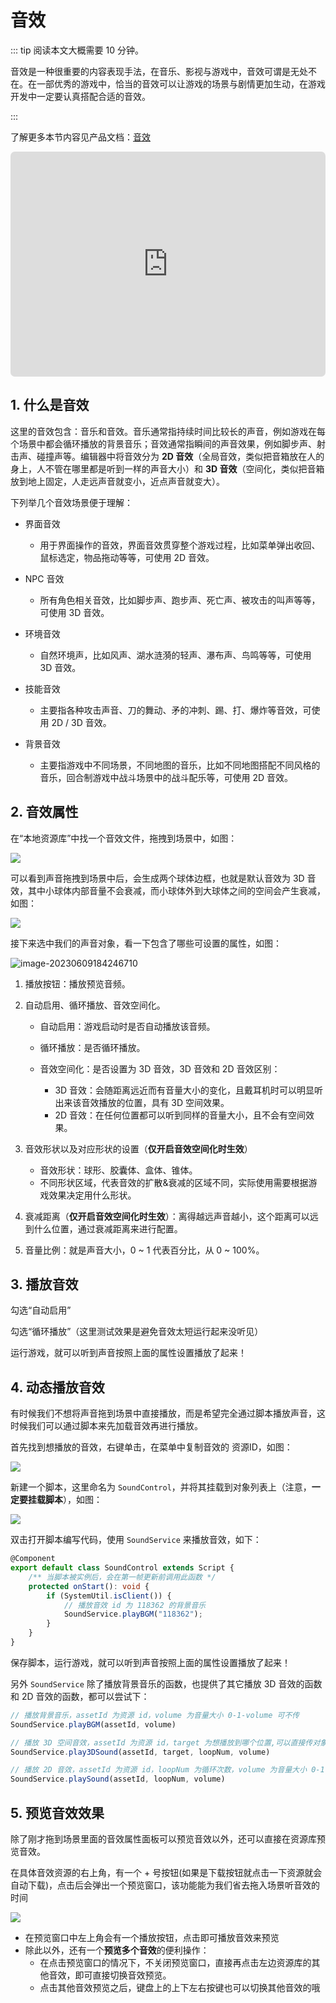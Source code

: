 # 音效

::: tip 阅读本文大概需要 10 分钟。

音效是一种很重要的内容表现手法，在音乐、影视与游戏中，音效可谓是无处不在。在一部优秀的游戏中，恰当的音效可以让游戏的场景与剧情更加生动，在游戏开发中一定要认真搭配合适的音效。

:::

了解更多本节内容见产品文档：[音效](https://docs.ark.online/GameplayObjects/SoundEffect.html)

<iframe sandbox="allow-scripts allow-downloads allow-same-origin allow-popups allow-presentation allow-forms" frameborder="0" draggable="false" allowfullscreen="" allow="encrypted-media;" referrerpolicy="" aha-samesite="" class="iframe-loaded" src=" https://player.bilibili.com/player.html?aid=778363922&bvid=BV17y4y197Ee&cid=978207053&page=1&autoplay=0" style="border-radius: 7px; width: 100%; height: 360px;"></iframe>

## 1. 什么是音效

这里的音效包含：音乐和音效。音乐通常指持续时间比较长的声音，例如游戏在每个场景中都会循环播放的背景音乐；音效通常指瞬间的声音效果，例如脚步声、射击声、碰撞声等。编辑器中将音效分为 **2D 音效**（全局音效，类似把音箱放在人的身上，人不管在哪里都是听到一样的声音大小）和 **3D 音效**（空间化，类似把音箱放到地上固定，人走远声音就变小，近点声音就变大）。

下列举几个音效场景便于理解：

- 界面音效

  - 用于界面操作的音效，界面音效贯穿整个游戏过程，比如菜单弹出收回、鼠标选定，物品拖动等等，可使用 2D 音效。
- NPC 音效

  - 所有角色相关音效，比如脚步声、跑步声、死亡声、被攻击的叫声等等，可使用 3D 音效。
- 环境音效

  - 自然环境声，比如风声、湖水涟漪的轻声、瀑布声、鸟鸣等等，可使用 3D 音效。
- 技能音效

  - 主要指各种攻击声音、刀的舞动、矛的冲刺、踢、打、爆炸等音效，可使用 2D / 3D 音效。
- 背景音效

  - 主要指游戏中不同场景，不同地图的音乐，比如不同地图搭配不同风格的音乐，回合制游戏中战斗场景中的战斗配乐等，可使用 2D 音效。

## 2. 音效属性

在“本地资源库”中找一个音效文件，拖拽到场景中，如图：

![](https://wstatic-a1.233leyuan.com/productdocs/static/boxcn3qbXeO0Z0CpygabAfPASAS.png)

可以看到声音拖拽到场景中后，会生成两个球体边框，也就是默认音效为 3D 音效，其中小球体内部音量不会衰减，而小球体外到大球体之间的空间会产生衰减，如图：

![](https://wstatic-a1.233leyuan.com/productdocs/static/boxcnqBbEAcJKtjMQWRBBg7k9rb.png)

接下来选中我们的声音对象，看一下包含了哪些可设置的属性，如图：

![image-20230609184246710](https://arkimg.ark.online/image-20230609184246710.webp)

1. 播放按钮：播放预览音频。

2. 自动启用、循环播放、音效空间化。

   * 自动启用：游戏启动时是否自动播放该音频。

   * 循环播放：是否循环播放。
   * 音效空间化：是否设置为 3D 音效，3D 音效和 2D 音效区别：
     * 3D 音效：会随距离远近而有音量大小的变化，且戴耳机时可以明显听出来该音效播放的位置，具有 3D 空间效果。
     * 2D 音效：在任何位置都可以听到同样的音量大小，且不会有空间效果。

3. 音效形状以及对应形状的设置（**仅开启音效空间化时生效**）
   * 音效形状：球形、胶囊体、盒体、锥体。
   * 不同形状区域，代表音效的扩散&衰减的区域不同，实际使用需要根据游戏效果决定用什么形状。
4. 衰减距离（**仅开启音效空间化时生效**）：离得越远声音越小，这个距离可以远到什么位置，通过衰减距离来进行配置。
5. 音量比例：就是声音大小，0 ~ 1 代表百分比，从 0 ~ 100%。

## 3. 播放音效

勾选“自动启用”

勾选“循环播放”（这里测试效果是避免音效太短运行起来没听见）

运行游戏，就可以听到声音按照上面的属性设置播放了起来！

## 4. 动态播放音效

有时候我们不想将声音拖到场景中直接播放，而是希望完全通过脚本播放声音，这时候我们可以通过脚本来先加载音效再进行播放。

首先找到想播放的音效，右键单击，在菜单中复制音效的 资源ID，如图：

![](https://wstatic-a1.233leyuan.com/productdocs/static/boxcntyRF0TVsKoI9wFrjOfmyOb.png)

新建一个脚本，这里命名为 `SoundControl`，并将其挂载到对象列表上（注意，**一定要挂载脚本**），如图：

![](https://wstatic-a1.233leyuan.com/productdocs/static/boxcnECrxU0NJCZc644WaZG6lag.png)

双击打开脚本编写代码，使用 `SoundService` 来播放音效，如下：

```typescript
@Component
export default class SoundControl extends Script {
    /** 当脚本被实例后，会在第一帧更新前调用此函数 */
    protected onStart(): void {
        if (SystemUtil.isClient()) {
            // 播放音效 id 为 118362 的背景音乐
            SoundService.playBGM("118362");
        }
    }
}
```

保存脚本，运行游戏，就可以听到声音按照上面的属性设置播放了起来！

另外 `SoundService` 除了播放背景音乐的函数，也提供了其它播放 3D 音效的函数和 2D 音效的函数，都可以尝试下：

```typescript
// 播放背景音乐，assetId 为资源 id，volume 为音量大小 0-1-volume 可不传
SoundService.playBGM(assetId, volume)

// 播放 3D 空间音效，assetId 为资源 id，target 为想播放到哪个位置,可以直接传对象的GameObjectID、对象、坐标，loopNum 为循环次数，volume 为音量大小 0-1
SoundService.play3DSound(assetId, target, loopNum, volume)

// 播放 2D 音效，assetId 为资源 id，loopNum 为循环次数，volume 为音量大小 0-1
SoundService.playSound(assetId, loopNum, volume)
```



## 5. 预览音效效果

除了刚才拖到场景里面的音效属性面板可以预览音效以外，还可以直接在资源库预览音效。

在具体音效资源的右上角，有一个 + 号按钮(如果是下载按钮就点击一下资源就会自动下载)，点击后会弹出一个预览窗口，该功能能为我们省去拖入场景听音效的时间

![](https://wstatic-a1.233leyuan.com/productdocs/static/boxcnXKXIXwzoxi0O2lgruRGRDe.gif)

* 在预览窗口中左上角会有一个播放按钮，点击即可播放音效来预览
* 除此以外，还有一个**预览多个音效**的便利操作：
  * 在点击预览窗口的情况下，不关闭预览窗口，直接再点击左边资源库的其他音效，即可直接切换音效预览。
  * 点击其他音效预览之后，键盘上的上下左右按键也可以切换其他音效的哦